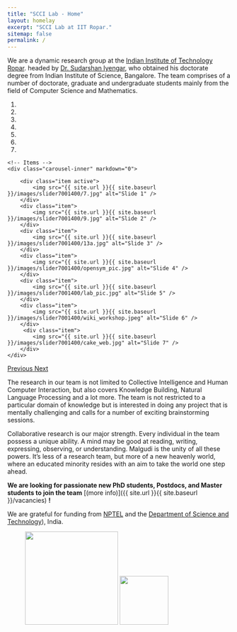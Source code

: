 ```yaml
---
title: "SCCI Lab - Home"
layout: homelay
excerpt: "SCCI Lab at IIT Ropar."
sitemap: false
permalink: /
---
```


We are a dynamic research group at the [Indian Institute of Technology Ropar](http://www.iitrpr.ac.in). headed by [Dr. Sudarshan Iyengar](http://sudarshaniyengar.com), who obtained his doctorate degree from Indian Institute of Science, Bangalore. The team comprises of a number of doctorate, graduate and undergraduate students mainly from the field of Computer Science and Mathematics.


<div markdown="0" id="carousel" class="carousel slide" data-ride="carousel" data-interval="5000" data-pause="hover" >
    <!-- Menu -->
    <ol class="carousel-indicators">
        <li data-target="#carousel" data-slide-to="0" class="active"></li>
        <li data-target="#carousel" data-slide-to="1"></li>
        <li data-target="#carousel" data-slide-to="2"></li>
        <li data-target="#carousel" data-slide-to="3"></li>
        <li data-target="#carousel" data-slide-to="4"></li>
        <li data-target="#carousel" data-slide-to="5"></li>
        <li data-target="#carousel" data-slide-to="6"></li>
    </ol>

    <!-- Items -->
    <div class="carousel-inner" markdown="0">

        <div class="item active">
            <img src="{{ site.url }}{{ site.baseurl }}/images/slider7001400/7.jpg" alt="Slide 1" />
        </div>
        <div class="item">
            <img src="{{ site.url }}{{ site.baseurl }}/images/slider7001400/9.jpg" alt="Slide 2" />
        </div>
        <div class="item">
            <img src="{{ site.url }}{{ site.baseurl }}/images/slider7001400/13a.jpg" alt="Slide 3" />
        </div>
        <div class="item">
            <img src="{{ site.url }}{{ site.baseurl }}/images/slider7001400/opensym_pic.jpg" alt="Slide 4" />
        </div>
        <div class="item">
            <img src="{{ site.url }}{{ site.baseurl }}/images/slider7001400/lab_pic.jpg" alt="Slide 5" />
        </div>
        <div class="item">
            <img src="{{ site.url }}{{ site.baseurl }}/images/slider7001400/wiki_workshop.jpeg" alt="Slide 6" />
        </div>       
         <div class="item">
            <img src="{{ site.url }}{{ site.baseurl }}/images/slider7001400/cake_web.jpg" alt="Slide 7" />
        </div>
    </div>
  <a class="left carousel-control" href="#carousel" role="button" data-slide="prev">
    <span class="glyphicon glyphicon-chevron-left" aria-hidden="true"></span>
    <span class="sr-only">Previous</span>
  </a>
  <a class="right carousel-control" href="#carousel" role="button" data-slide="next">
    <span class="glyphicon glyphicon-chevron-right" aria-hidden="true"></span>
    <span class="sr-only">Next</span>
  </a>
</div>


The research in our team is not limited to Collective Intelligence and Human Computer Interaction, but also covers Knowledge Building, Natural Language Processing and a lot more. The team is not restricted to a particular domain of knowledge but is interested in doing any project that is mentally challenging and calls for a number of exciting brainstorming sessions.

Collaborative research is our major strength. Every individual in the team possess a unique ability. A mind may be good at reading, writing, expressing, observing, or understanding. Malgudi is the unity of all these powers. It’s less of a research team, but more of a new heavenly world, where an educated minority resides with an aim to take the world one step ahead.

 **We are  looking for passionate new PhD students, Postdocs, and Master students to join the team** [(more info)]({{ site.url }}{{ site.baseurl }}/vacancies) **!**


We are grateful for funding from [NPTEL](https://nptel.ac.in/) and the [Department of Science and Technology](https://dst.gov.in/)), India.

<figure class="fourth">
  <img src="{{ site.url }}{{ site.baseurl }}/images/logopic/nptel.png" style="width: 210px">
  <img src="{{ site.url }}{{ site.baseurl }}/images/logopic/dst.png" style="width: 110px">
</figure>
